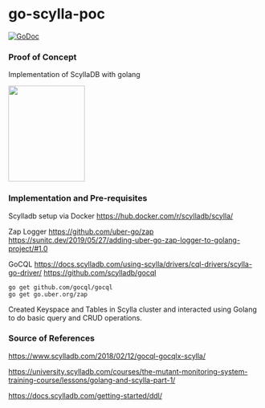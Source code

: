 # go-scylla-poc

[![GoDoc](https://img.shields.io/static/v1?label=godoc&message=reference&color=blue)](https://docs.scylladb.com/using-scylla/drivers/cql-drivers/scylla-go-driver/)

### Proof of Concept
Implementation of ScyllaDB with golang

<img src="https://www.scylladb.com/wp-content/uploads/BlinkJump_Animation_07_Shadow_193b6c-1.gif" width="152" height="191"/>

### Implementation and Pre-requisites

Scylladb setup via Docker
https://hub.docker.com/r/scylladb/scylla/

Zap Logger
https://github.com/uber-go/zap
https://sunitc.dev/2019/05/27/adding-uber-go-zap-logger-to-golang-project/#1.0

GoCQL
https://docs.scylladb.com/using-scylla/drivers/cql-drivers/scylla-go-driver/
https://github.com/scylladb/gocql

```
go get github.com/gocql/gocql
go get go.uber.org/zap
```

Created Keyspace and Tables in Scylla cluster and interacted using Golang to do basic query and CRUD operations.

### Source of References
https://www.scylladb.com/2018/02/12/gocql-gocqlx-scylla/

https://university.scylladb.com/courses/the-mutant-monitoring-system-training-course/lessons/golang-and-scylla-part-1/

https://docs.scylladb.com/getting-started/ddl/
